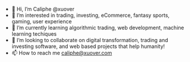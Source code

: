 - 👋 Hi, I’m Caliphe @xuover
- 👀 I’m interested in trading, investing, eCommerce, fantasy sports, gaming, user experience
- 🌱 I’m currently learning algorithmic trading, web development, machine learning techiques
- 💞️ I’m looking to collaborate on digital transformation, trading and investing software, and web based projects that help humanity!
- 📫 How to reach me caliphe@xuover.com

<!---
xuover/xuover is a ✨ special ✨ repository because its `README.md` (this file) appears on your GitHub profile.
You can click the Preview link to take a look at your changes.
--->
